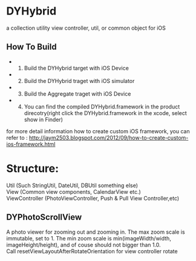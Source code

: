 DYHybrid
========

a collection utility view controller, util, or common object for iOS

How To Build
------------

- 1. Build the DYHybrid target with iOS Device
- 2. Build the DYHybrid traget with iOS simulator
- 3. Build the Aggregate traget with iOS Device
- 4. You can find the compiled DYHybrid.framework in the product direcotry(right click the DYHybrid.framework in the xcode, select show in Finder)

for more detail information how to create custom iOS framework, you can refer to : http://jaym2503.blogspot.com/2012/09/how-to-create-custom-ios-framework.html


Structure:
===========
  Util (Such StringUtil, DateUtil, DBUtil something else) <br/>
  View (Common view components, CalendarView etc.) <br/>
  ViewController (PhotoViewController, Push & Pull View Controller,etc)<br/>

DYPhotoScrollView
----------------
A photo viewer for zooming out and zooming in. The max zoom scale is immutable, set to 1. The min zoom scale is min(imageWidth/width, imageHeight/height), and of couse should not bigger than 1.0.
<br/>
Call resetViewLayoutAfterRotateOrientation for view controller rotate
